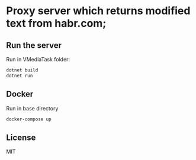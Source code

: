 # Proxy server which returns modified text from habr.com;

## Run the server

Run in VMediaTask folder:

```sh
dotnet build
dotnet run
```

## Docker

Run in base directory

```sh
docker-compose up
```

## License

MIT
